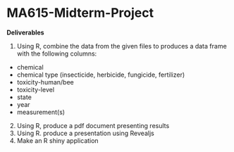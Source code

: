 # MA615-Midterm-Project  
**Deliverables**
1. Using R, combine the data from the given files to produces a data frame with the
following columns:
- chemical  
- chemical type (insecticide, herbicide, fungicide, fertilizer) 
- toxicity-human/bee 
- toxicity-level 
- state 
- year 
- measurement(s)

2. Using R, produce a pdf document presenting results
3. Using R. produce a presentation using Revealjs
4. Make an R shiny application
